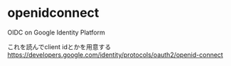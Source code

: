 # openidconnect
OIDC on Google Identity Platform

これを読んでclient idとかを用意する
https://developers.google.com/identity/protocols/oauth2/openid-connect
